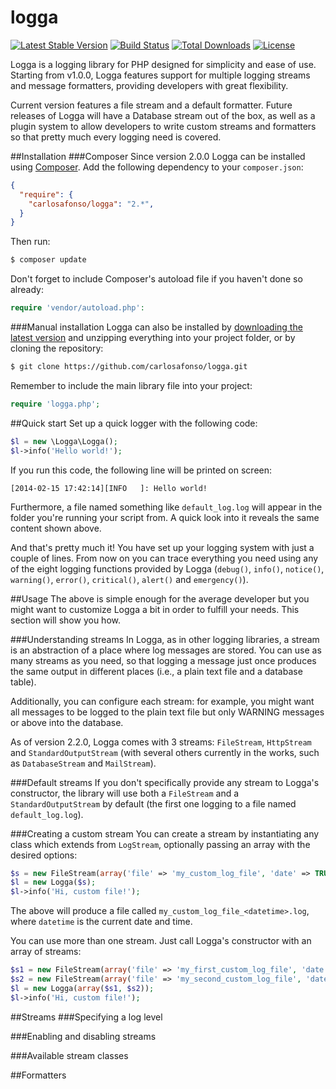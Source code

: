 logga
=====
[![Latest Stable Version](https://poser.pugx.org/carlosafonso/logga/v/stable.png)](https://packagist.org/packages/carlosafonso/logga)
[![Build Status](https://travis-ci.org/carlosafonso/logga.svg?branch=master)](https://travis-ci.org/carlosafonso/logga)
[![Total Downloads](https://poser.pugx.org/carlosafonso/logga/downloads.png)](https://packagist.org/packages/carlosafonso/logga)
[![License](https://poser.pugx.org/carlosafonso/logga/license.png)](https://packagist.org/packages/carlosafonso/logga)

Logga is a logging library for PHP designed for simplicity and ease of use. Starting from v1.0.0, Logga features support for multiple logging streams and message formatters, providing developers with great flexibility.

Current version features a file stream and a default formatter. Future releases of Logga will have a Database stream out of the box, as well as a plugin system to allow developers to write custom streams and formatters so that pretty much every logging need is covered.

##Installation
###Composer
Since version 2.0.0 Logga can be installed using [Composer](https://getcomposer.org/). Add the following dependency to your `composer.json`:

```json
{
  "require": {
    "carlosafonso/logga": "2.*",
  }
}
```

Then run:

```bash
$ composer update
```

Don't forget to include Composer's autoload file if you haven't done so already:

```php
require 'vendor/autoload.php':
```

###Manual installation
Logga can also be installed by [downloading the latest version](https://github.com/carlosafonso/logga/archive/master.zip) and unzipping everything into your project folder, or by cloning the repository:

```bash
$ git clone https://github.com/carlosafonso/logga.git
```

Remember to include the main library file into your project:
```php
require 'logga.php';
```
##Quick start
Set up a quick logger with the following code:

```php
$l = new \Logga\Logga();
$l->info('Hello world!');
```

If you run this code, the following line will be printed on screen:

```text
[2014-02-15 17:42:14][INFO   ]: Hello world!
```

Furthermore, a file named something like ``default_log.log`` will appear in the folder you're running your script from. A quick look into it reveals the same content shown above.

And that's pretty much it! You have set up your logging system with just a couple of lines. From now on you can trace everything you need using any of the eight logging functions provided by Logga (``debug()``, ``info()``, ``notice()``, ``warning()``, ``error()``, ``critical()``, ``alert()`` and ``emergency()``).

##Usage
The above is simple enough for the average developer but you might want to customize Logga a bit in order to fulfill your needs. This section will show you how.

###Understanding streams
In Logga, as in other logging libraries, a stream is an abstraction of a place where log messages are stored. You can use as many streams as you need, so that logging a message just once produces the same output in different places (i.e., a plain text file and a database table).

Additionally, you can configure each stream: for example, you might want all messages to be logged to the plain text file but only WARNING messages or above into the database.

As of version 2.2.0, Logga comes with 3 streams: ``FileStream``, ``HttpStream`` and ``StandardOutputStream`` (with several others currently in the works, such as ``DatabaseStream`` and ``MailStream``).

###Default streams
If you don't specifically provide any stream to Logga's constructor, the library will use both a ``FileStream`` and a ``StandardOutputStream`` by default (the first one logging to a file named ``default_log.log``).

###Creating a custom stream
You can create a stream by instantiating any class which extends from ``LogStream``, optionally passing an array with the desired options:

```php
$s = new FileStream(array('file' => 'my_custom_log_file', 'date' => TRUE));
$l = new Logga($s);
$l->info('Hi, custom file!');
```

The above will produce a file called ``my_custom_log_file_<datetime>.log``, where ``datetime`` is the current date and time.

You can use more than one stream. Just call Logga's constructor with an array of streams:

```php
$s1 = new FileStream(array('file' => 'my_first_custom_log_file', 'date' => TRUE));
$s2 = new FileStream(array('file' => 'my_second_custom_log_file', 'date' => TRUE));
$l = new Logga(array($s1, $s2));
$l->info('Hi, custom file!');
```

##Streams
###Specifying a log level
<TBC>

###Enabling and disabling streams
<TBC>

###Available stream classes
<TBC>

##Formatters
<TBC>
